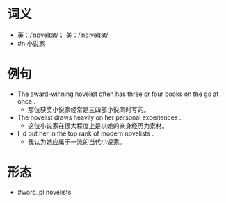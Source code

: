 # 词义
- 英：/ˈnɒvəlɪst/； 美：/ˈnɑːvəlɪst/
- #n 小说家
# 例句
- The award-winning novelist often has three or four books on the go at once .
	- 那位获奖小说家经常是三四部小说同时写的。
- The novelist draws heavily on her personal experiences .
	- 这位小说家在很大程度上是以她的亲身经历为素材。
- I 'd put her in the top rank of modern novelists .
	- 我认为她应属于一流的当代小说家。
# 形态
- #word_pl novelists
